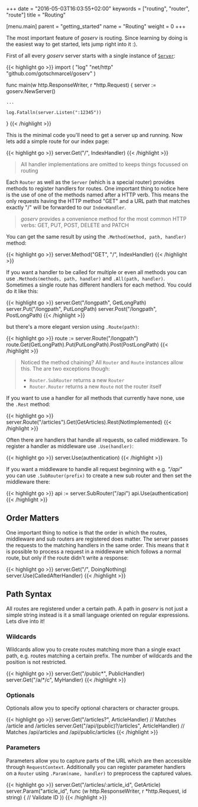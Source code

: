 +++
date = "2016-05-03T16:03:55+02:00"
keywords = ["routing", "router", "route"]
title = "Routing"

[menu.main]
    parent = "getting_started"
    name = "Routing"
    weight = 0
+++

The most important feature of *goserv* is routing. Since learning by doing is the easiest way to get
started, lets jump right into it :).

First of all every *goserv* server starts with a single instance of
[`Server`](https://godoc.org/github.com/gotschmarcel/goserv#Server):

{{< highlight go >}}
import (
    "log"
    "net/http"
    "github.com/gotschmarcel/goserv"
)

func main(w http.ResponseWriter, r *http.Request) {
    server := goserv.NewServer()

    ...

    log.Fatalln(server.Listen(":12345"))
}
{{< /highlight >}}

This is the minimal code you'll need to get a server up and running. Now lets add a simple
route for our index page:

{{< highlight go >}}
server.Get("/", IndexHandler)
{{< /highlight >}}

> All handler implementations are omitted to keeps things focussed on routing

Each `Router` as well as the `Server` (which is a special router) provides methods to register
handlers for routes. One important thing to notice here is the use of one of the methods named after
a HTTP verb. This means the only requests having the HTTP method "GET" and a URL path that matches
exactly "/" will be forwarded to our `IndexHandler`.

> *goserv* provides a convenience method for the most common HTTP verbs: GET, PUT, POST, DELETE and PATCH

You can get the same result by using the `.Method(method, path, handler)` method:

{{< highlight go >}}
server.Method("GET", "/", IndexHandler)
{{< /highlight >}}

If you want a handler to be called for multiple or even all methods you can use `.Methods(methods, path, handler)` and
`.All(path, handler)`. Sometimes a single route has different handlers for each method. You could do it like this:

{{< highlight go >}}
server.Get("/longpath", GetLongPath)
server.Put("/longpath", PutLongPath)
server.Post("/longpath", PostLongPath)
{{< /highlight >}}

but there's a more elegant version using `.Route(path)`:

{{< highlight go >}}
route := server.Route("/longpath")
route.Get(GetLongPath).Put(PutLongPath).Post(PostLongPath)
{{< /highlight >}}

> Noticed the method chaining? All `Router` and `Route` instances allow this.
> The are two exceptions though:
>
>   * `Router.SubRouter` returns a new `Router`
>   * `Router.Router` returns a new `Route` not the router itself

If you want to use a handler for all methods that currently have none, use the `.Rest` method:

{{< highlight go >}}
server.Route("/articles").Get(GetArticles).Rest(NotImplemented)
{{< /highlight >}}

Often there are handlers that handle all requests, so called middleware. To register a handler
as middleware use `.Use(handler)`:

{{< highlight go >}}
server.Use(authentication)
{{< /highlight >}}

If you want a middleware to handle all request beginning with e.g. *"/api"* you can use `.SubRouter(prefix)`
to create a new sub router and then set the middleware there:

{{< highlight go >}}
api := server.SubRouter("/api")
api.Use(authentication)
{{< /highlight >}}

## Order Matters

One important thing to notice is that the order in which the routes, middleware and sub routers
are registered does matter. The server passes the requests to the matching handlers in the same
order. This means that it is possible to process a request in a middleware which follows a normal
route, but only if the route didn't write a response:

{{< highlight go >}}
server.Get("/", DoingNothing)
server.Use(CalledAfterHandler)
{{< /highlight >}}

## Path Syntax

All routes are registered under a certain path. A path in *goserv* is not just a simple string instead
is it a small language oriented on regular expressions. Lets dive into it!

### Wildcards

Wildcards allow you to create routes matching more than a single exact path, e.g. routes matching
a certain prefix. The number of wildcards and the position is not restricted.

{{< highlight go >}}
server.Get("/public*", PublicHandler)
server.Get("/a/*/c", MyHandler)
{{< /highlight >}}

### Optionals

Optionals allow you to specify optional characters or character groups.

{{< highlight go >}}
server.Get("/articles?", ArticleHandler)                // Matches /article and /articles
server.Get("/api/(public)?/articles", ArticleHandler)   // Matches /api/articles and /api/public/articles
{{< /highlight >}}

### Parameters

Parameters allow you to capture parts of the URL which are then accessible through `RequestContext`.
Additionally you can register parameter handlers on a `Router` using `.Param(name, handler)` to preprocess
the captured values.

{{< highlight go >}}
server.Get("/articles/:article_id", GetArticle)
server.Param("article_id", func (w http.ResponseWriter, r *http.Request, id string) {
    // Validate ID
})
{{< /highlight >}}
